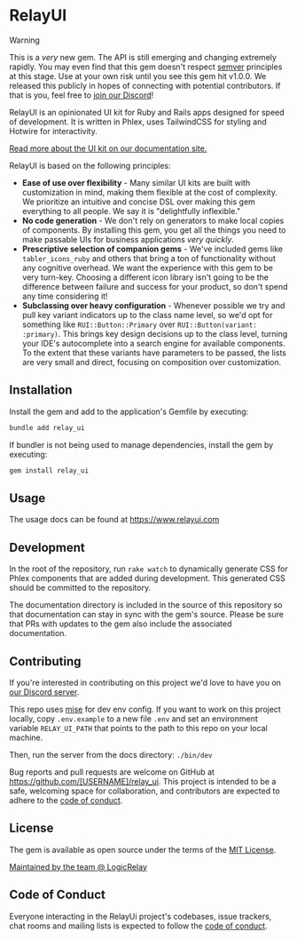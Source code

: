 # RelayUI

> [!WARNING]
> This is a _very_ new gem. The API is still emerging and changing extremely rapidly. You may even find that this gem doesn't respect [semver](https://semver.org/) principles at this stage. Use at your own risk until you see this gem hit v1.0.0. We released this publicly in hopes of connecting with potential contributors. If that is you, feel free to [join our Discord](https://discord.gg/wPyvK87KFe)!

RelayUI is an opinionated UI kit for Ruby and Rails apps designed for speed of development. It is written in Phlex, uses TailwindCSS for styling and Hotwire for interactivity.

[Read more about the UI kit on our documentation site.](https://www.relayui.com)

RelayUI is based on the following principles:
- **Ease of use over flexibility** - Many similar UI kits are built with customization in mind, making them flexible at the cost of complexity. We prioritize an intuitive and concise DSL over making this gem everything to all people. We say it is "delightfully inflexible."
- **No code generation** - We don't rely on generators to make local copies of components. By installing this gem, you get all the things you need to make passable UIs for business applications _very quickly_.
- **Prescriptive selection of companion gems** - We've included gems like `tabler_icons_ruby` and others that bring a ton of functionality without any cognitive overhead. We want the experience with this gem to be very turn-key. Choosing a different icon library isn't going to be the difference between failure and success for your product, so don't spend any time considering it!
- **Subclassing over heavy configuration** - Whenever possible we try and pull key variant indicators up to the class name level, so we'd opt for something like `RUI::Button::Primary` over `RUI::Button(variant: :primary)`. This brings key design decisions up to the class level, turning your IDE's autocomplete into a search engine for available components. To the extent that these variants have parameters to be passed, the lists are very small and direct, focusing on composition over customization.

## Installation

Install the gem and add to the application's Gemfile by executing:

```bash
bundle add relay_ui
```

If bundler is not being used to manage dependencies, install the gem by executing:

```bash
gem install relay_ui
```

## Usage

The usage docs can be found at https://www.relayui.com

## Development

In the root of the repository, run `rake watch` to dynamically generate CSS for Phlex components that are added during development. This generated CSS should be committed to the repository.

The documentation directory is included in the source of this repository so that documentation can stay in sync with the gem's source. Please be sure that PRs with updates to the gem also include the associated documentation.

## Contributing

If you're interested in contributing on this project we'd love to have you on [our Discord server](https://discord.gg/wPyvK87KFe).

This repo uses [mise](https://mise.jdx.dev/getting-started.html) for dev env config. If you want to work on this project locally, copy `.env.example` to a new file `.env` and set an environment variable `RELAY_UI_PATH` that points to the path to this repo on your local machine.

Then, run the server from the docs directory: `./bin/dev`

Bug reports and pull requests are welcome on GitHub at https://github.com/[USERNAME]/relay_ui. This project is intended to be a safe, welcoming space for collaboration, and contributors are expected to adhere to the [code of conduct](https://github.com/[USERNAME]/relay_ui/blob/main/CODE_OF_CONDUCT.md).

## License

The gem is available as open source under the terms of the [MIT License](https://opensource.org/licenses/MIT).

[Maintained by the team @ LogicRelay](https://www.logicrelay.com/)

## Code of Conduct

Everyone interacting in the RelayUi project's codebases, issue trackers, chat rooms and mailing lists is expected to follow the [code of conduct](https://github.com/[USERNAME]/relay_ui/blob/main/CODE_OF_CONDUCT.md).
